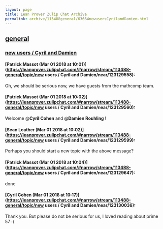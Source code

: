 ```yaml
---
layout: page
title: Lean Prover Zulip Chat Archive 
permalink: archive/113488general/63664newusersCyrilandDamien.html
---
```


## [general](index.html)
### [new users / Cyril and Damien](63664newusersCyrilandDamien.html)

#### [Patrick Massot (Mar 01 2018 at 10:01)](https://leanprover.zulipchat.com/#narrow/stream/113488-general/topic/new users / Cyril and Damien/near/123129558):
Oh, we should be serious now, we have guests from the mathcomp team.

#### [Patrick Massot (Mar 01 2018 at 10:02)](https://leanprover.zulipchat.com/#narrow/stream/113488-general/topic/new users / Cyril and Damien/near/123129560):
Welcome @**Cyril Cohen** and @**Damien Rouhling** !

#### [Sean Leather (Mar 01 2018 at 10:02)](https://leanprover.zulipchat.com/#narrow/stream/113488-general/topic/new users / Cyril and Damien/near/123129599):
Perhaps you should start a new topic with the above message?

#### [Patrick Massot (Mar 01 2018 at 10:04)](https://leanprover.zulipchat.com/#narrow/stream/113488-general/topic/new users / Cyril and Damien/near/123129647):
done

#### [Cyril Cohen (Mar 01 2018 at 10:17)](https://leanprover.zulipchat.com/#narrow/stream/113488-general/topic/new users / Cyril and Damien/near/123130036):
Thank you. But please do not be serious for us, I loved reading about prime 57 :)

